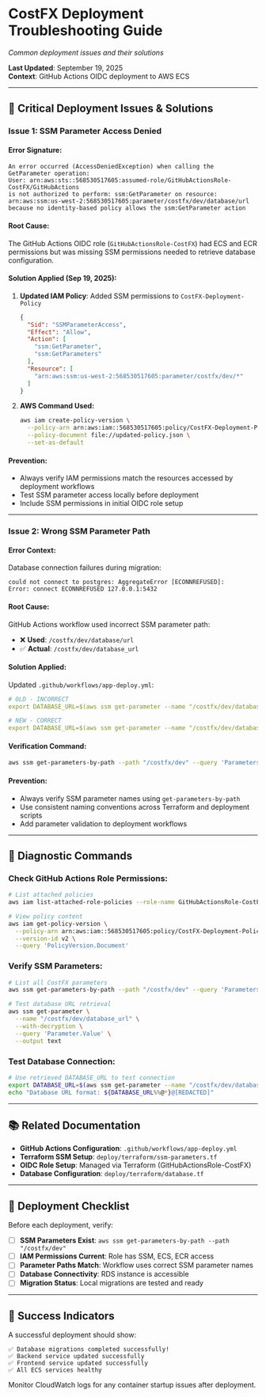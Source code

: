 # CostFX Deployment Troubleshooting Guide
*Common deployment issues and their solutions*

**Last Updated**: September 19, 2025  
**Context**: GitHub Actions OIDC deployment to AWS ECS

---

## 🚨 Critical Deployment Issues & Solutions

### **Issue 1: SSM Parameter Access Denied**

#### **Error Signature:**
```
An error occurred (AccessDeniedException) when calling the GetParameter operation: 
User: arn:aws:sts::568530517605:assumed-role/GitHubActionsRole-CostFX/GitHubActions 
is not authorized to perform: ssm:GetParameter on resource: 
arn:aws:ssm:us-west-2:568530517605:parameter/costfx/dev/database/url 
because no identity-based policy allows the ssm:GetParameter action
```

#### **Root Cause:**
The GitHub Actions OIDC role (`GitHubActionsRole-CostFX`) had ECS and ECR permissions but was missing SSM permissions needed to retrieve database configuration.

#### **Solution Applied (Sep 19, 2025):**
1. **Updated IAM Policy**: Added SSM permissions to `CostFX-Deployment-Policy`
   ```json
   {
     "Sid": "SSMParameterAccess",
     "Effect": "Allow",
     "Action": [
       "ssm:GetParameter",
       "ssm:GetParameters"
     ],
     "Resource": [
       "arn:aws:ssm:us-west-2:568530517605:parameter/costfx/dev/*"
     ]
   }
   ```

2. **AWS Command Used:**
   ```bash
   aws iam create-policy-version \
     --policy-arn arn:aws:iam::568530517605:policy/CostFX-Deployment-Policy \
     --policy-document file://updated-policy.json \
     --set-as-default
   ```

#### **Prevention:**
- Always verify IAM permissions match the resources accessed by deployment workflows
- Test SSM parameter access locally before deployment
- Include SSM permissions in initial OIDC role setup

---

### **Issue 2: Wrong SSM Parameter Path**

#### **Error Context:**
Database connection failures during migration:
```
could not connect to postgres: AggregateError [ECONNREFUSED]:
Error: connect ECONNREFUSED 127.0.0.1:5432
```

#### **Root Cause:**
GitHub Actions workflow used incorrect SSM parameter path:
- ❌ **Used**: `/costfx/dev/database/url`
- ✅ **Actual**: `/costfx/dev/database_url`

#### **Solution Applied:**
Updated `.github/workflows/app-deploy.yml`:
```yaml
# OLD - INCORRECT
export DATABASE_URL=$(aws ssm get-parameter --name "/costfx/dev/database/url" --with-decryption --query 'Parameter.Value' --output text)

# NEW - CORRECT  
export DATABASE_URL=$(aws ssm get-parameter --name "/costfx/dev/database_url" --with-decryption --query 'Parameter.Value' --output text)
```

#### **Verification Command:**
```bash
aws ssm get-parameters-by-path --path "/costfx/dev" --query 'Parameters[].Name'
```

#### **Prevention:**
- Always verify SSM parameter names using `get-parameters-by-path`
- Use consistent naming conventions across Terraform and deployment scripts
- Add parameter validation to deployment workflows

---

## 🔧 Diagnostic Commands

### **Check GitHub Actions Role Permissions:**
```bash
# List attached policies
aws iam list-attached-role-policies --role-name GitHubActionsRole-CostFX

# View policy content
aws iam get-policy-version \
  --policy-arn arn:aws:iam::568530517605:policy/CostFX-Deployment-Policy \
  --version-id v2 \
  --query 'PolicyVersion.Document'
```

### **Verify SSM Parameters:**
```bash
# List all CostFX parameters
aws ssm get-parameters-by-path --path "/costfx/dev" --query 'Parameters[].Name'

# Test database URL retrieval
aws ssm get-parameter \
  --name "/costfx/dev/database_url" \
  --with-decryption \
  --query 'Parameter.Value' \
  --output text
```

### **Test Database Connection:**
```bash
# Use retrieved DATABASE_URL to test connection
export DATABASE_URL=$(aws ssm get-parameter --name "/costfx/dev/database_url" --with-decryption --query 'Parameter.Value' --output text)
echo "Database URL format: ${DATABASE_URL%%@*}@[REDACTED]"
```

---

## 📚 Related Documentation

- **GitHub Actions Configuration**: `.github/workflows/app-deploy.yml`
- **Terraform SSM Setup**: `deploy/terraform/ssm-parameters.tf`  
- **OIDC Role Setup**: Managed via Terraform (GitHubActionsRole-CostFX)
- **Database Configuration**: `deploy/terraform/database.tf`

---

## 🎯 Deployment Checklist

Before each deployment, verify:

- [ ] **SSM Parameters Exist**: `aws ssm get-parameters-by-path --path "/costfx/dev"`
- [ ] **IAM Permissions Current**: Role has SSM, ECS, ECR access
- [ ] **Parameter Paths Match**: Workflow uses correct SSM parameter names
- [ ] **Database Connectivity**: RDS instance is accessible
- [ ] **Migration Status**: Local migrations are tested and ready

---

## 🚀 Success Indicators

A successful deployment should show:
```
✅ Database migrations completed successfully!
✅ Backend service updated successfully
✅ Frontend service updated successfully  
✅ All ECS services healthy
```

Monitor CloudWatch logs for any container startup issues after deployment.
